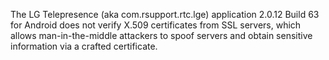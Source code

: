 The LG Telepresence (aka com.rsupport.rtc.lge) application 2.0.12 Build 63 for Android does not verify X.509 certificates from SSL servers, which allows man-in-the-middle attackers to spoof servers and obtain sensitive information via a crafted certificate.